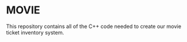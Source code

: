 # MOVIE
This repository contains all of the C++ code needed to create our movie ticket inventory system.

